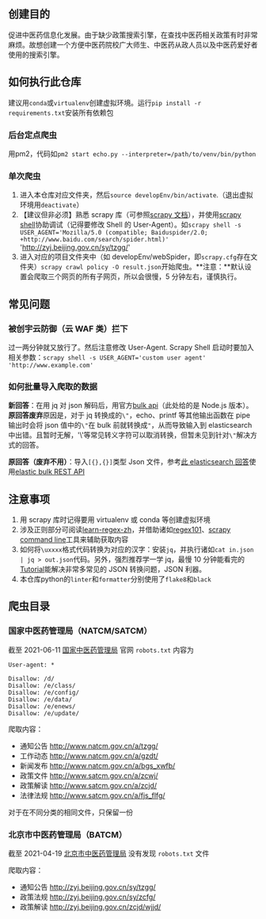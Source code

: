 ## 创建目的

促进中医药信息化发展。由于缺少政策搜索引擎，在查找中医药相关政策有时非常麻烦。故想创建一个方便中医药院校广大师生、中医药从政人员以及中医药爱好者使用的搜索引擎。

## 如何执行此仓库

建议用`conda`或`virtualenv`创建虚拟环境。运行`pip install -r requirements.txt`安装所有依赖包

### 后台定点爬虫

用pm2，代码如`pm2 start echo.py --interpreter=/path/to/venv/bin/python`

### 单次爬虫

1. 进入本仓库对应文件夹，然后`source developEnv/bin/activate`.（退出虚拟环境用`deactivate`）
2. 【建议但非必须】熟悉 scrapy 库（可参照[scrapy 文档](https://docs.scrapy.org/en/latest/intro/tutorial.html)），并使用[scrapy shell](https://docs.scrapy.org/en/latest/intro/tutorial.html#extracting-data)协助调试（记得要修改 Shell 的 User-Agent）。如`scrapy shell -s USER_AGENT='Mozilla/5.0 (compatible; Baiduspider/2.0; +http://www.baidu.com/search/spider.html)' `'http://zyj.beijing.gov.cn/sy/tzgg/'
3. 进入对应的项目文件夹中（如 developEnv/webSpider，即`scrapy.cfg`存在文件夹）`scrapy crawl policy -O result.json`开始爬虫。**注意：**默认设置会爬取三个网页的所有子网页，所以会很慢，5 分钟左右，谨慎执行。

## 常见问题

### 被创宇云防御（云 WAF 类）拦下

过一两分钟就又放行了。然后注意修改 User-Agent. Scrapy Shell 启动时要加入相关参数：`scrapy shell -s USER_AGENT='custom user agent' 'http://www.example.com'`

### 如何批量导入爬取的数据

**新回答**：在用 jq 对 json 解码后，用官方[bulk api](https://www.elastic.co/guide/en/elasticsearch/reference/current/docs-bulk.html)（此处给的是 Node.js 版本）。**原回答废弃**原因是，对于 jq 转换成的`\"`，echo、printf 等其他输出函数在 pipe 输出时会将 json 值中的`\"`在 bulk 前就转换成`"`，从而导致输入到 elasticsearch 中出错。且暂时无解，'\\'等常见转义字符可以取消转换，但暂未见到针对`\"`解决方式的回答。

**原回答（废弃不用）**：导入`[{},{}]`类型 Json 文件，参考[此 elasticsearch 回答](https://stackoverflow.com/questions/33340153/elasticsearch-bulk-index-json-data/33340234#33340234)使用[elastic bulk REST API](https://www.elastic.co/guide/en/elasticsearch/reference/current/docs-bulk.html)

## 注意事项

1. 用 scrapy 库时记得要用 virtualenv 或 conda 等创建虚拟环境
2. 涉及正则部分可阅读[learn-regex-zh](https://github.com/cdoco/learn-regex-zh)，并借助诸如[regex101](https://regex101.com/)、[scrapy command line](https://docs.scrapy.org/en/latest/intro/tutorial.html#extracting-data)工具来辅助获取内容
3. 如何将`\uxxxx`格式代码转换为对应的汉字：安装`jq`，并执行诸如`cat in.json | jq > out.json`代码。另外，强烈推荐学一学 jq，最慢 10 分钟能看完的[Tutorial](https://stedolan.github.io/jq/tutorial/)能解决非常多常见的 JSON 转换问题，JSON 利器。
4. 本仓库python的`linter`和`formatter`分别使用了`flake8`和`black`

## 爬虫目录

### 国家中医药管理局（NATCM/SATCM）

截至 2021-06-11 [国家中医药管理局](http://www.natcm.gov.cn/) 官网 `robots.txt` 内容为

```
User-agent: *

Disallow: /d/
Disallow: /e/class/
Disallow: /e/config/
Disallow: /e/data/
Disallow: /e/enews/
Disallow: /e/update/
```

爬取内容：

- 通知公告 http://www.natcm.gov.cn/a/tzgg/ 
- 工作动态 http://www.natcm.gov.cn/a/gzdt/
- 新闻发布 http://www.natcm.gov.cn/a/bgs_xwfb/ 
- 政策文件 http://www.satcm.gov.cn/a/zcwj/
- 政策解读 http://www.satcm.gov.cn/a/zcjd/
- 法律法规 http://www.satcm.gov.cn/a/fjs_flfg/

对于在不同分类的相同文件，只保留一份

### 北京市中医药管理局（BATCM）

截至 2021-04-19 [北京市中医药管理局](http://zyj.beijing.gov.cn/sy/tzgg/) 没有发现 `robots.txt` 文件

爬取内容：

- 通知公告 http://zyj.beijing.gov.cn/sy/tzgg/ 
- 政策法规 http://zyj.beijing.gov.cn/sy/zcfg/ 
- 政策解读 http://zyj.beijing.gov.cn/zcjd/wjjd/ 
